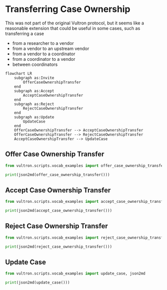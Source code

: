 # Transferring Case Ownership

This was not part of the original Vultron protocol, but it seems like a
reasonable extension that could be useful in some cases, such as transferring a
case

- from a researcher to a vendor
- from a vendor to an upstream vendor
- from a vendor to a coordinator
- from a coordinator to a vendor
- between coordinators

```mermaid
flowchart LR
    subgraph as:Invite
        OfferCaseOwnershipTransfer
    end
    subgraph as:Accept
        AcceptCaseOwnershipTransfer
    end
    subgraph as:Reject
        RejectCaseOwnershipTransfer
    end
    subgraph as:Update
        UpdateCase
    end
    OfferCaseOwnershipTransfer --> AcceptCaseOwnershipTransfer
    OfferCaseOwnershipTransfer --> RejectCaseOwnershipTransfer
    AcceptCaseOwnershipTransfer --> UpdateCase
```

## Offer Case Ownership Transfer

```python exec="true" idprefix=""
from vultron.scripts.vocab_examples import offer_case_ownership_transfer, json2md

print(json2md(offer_case_ownership_transfer()))
```

## Accept Case Ownership Transfer

```python exec="true" idprefix=""
from vultron.scripts.vocab_examples import accept_case_ownership_transfer, json2md

print(json2md(accept_case_ownership_transfer()))
``` 

## Reject Case Ownership Transfer

```python exec="true" idprefix=""
from vultron.scripts.vocab_examples import reject_case_ownership_transfer, json2md

print(json2md(reject_case_ownership_transfer()))
```

## Update Case

```python exec="true" idprefix=""
from vultron.scripts.vocab_examples import update_case, json2md

print(json2md(update_case()))
```

